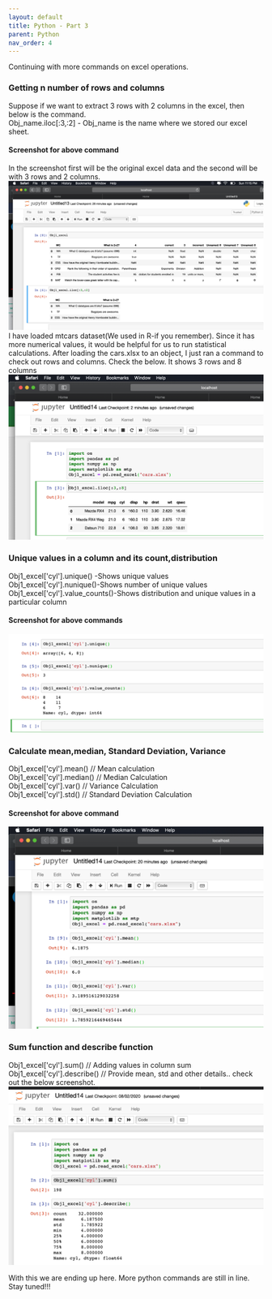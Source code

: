 ```yaml
---
layout: default
title: Python - Part 3
parent: Python
nav_order: 4
---
```


Continuing with more commands on excel operations.
### Getting n number of rows and columns
Suppose if we want to extract 3 rows with 2 columns in the excel, then below is the command.  
Obj_name.iloc[:3,:2] - Obj_name is the name where we stored our excel sheet.
#### Screenshot for above command
In the screenshot first will be the original excel data and the second will be with 3 rows and 2 columns.
![](/assets/images/python/p3-1.png)
I have loaded mtcars dataset(We used in R-if you remember). Since it has more numerical values, it would be helpful for us to run statistical calculations. After loading the cars.xlsx to an object, I just ran a command to check out rows and columns. Check the below. It shows 3 rows and 8 columns   
![](/assets/images/python/p3-5.png) 
### Unique values in a column and its count,distribution 
Obj1_excel['cyl'].unique() -Shows unique values  
Obj1_excel['cyl'].nunique()-Shows number of unique values 
Obj1_excel['cyl'].value_counts()-Shows distribution and unique values in a particular column
#### Screenshot for above commands
![](/assets/images/python/p3-2.png)
### Calculate mean,median, Standard Deviation, Variance
Obj1_excel['cyl'].mean() // Mean calculation    
Obj1_excel['cyl'].median() // Median Calculation  
Obj1_excel['cyl'].var() // Variance Calculation  
Obj1_excel['cyl'].std() // Standard Deviation Calculation 
#### Screenshot for above command
![](/assets/images/python/p3-3.png)
### Sum function and describe function
Obj1_excel['cyl'].sum() // Adding values in column sum   
Obj1_excel['cyl'].describe() // Provide mean, std and other details.. check out the below screenshot.  
![](/assets/images/python/p3-4.png)

With this we are ending up here. More python commands are still in line. Stay tuned!!!






